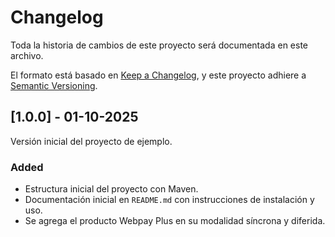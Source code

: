 # Changelog

Toda la historia de cambios de este proyecto será documentada en este archivo.

El formato está basado en [Keep a Changelog](https://keepachangelog.com/en/1.0.0/),
y este proyecto adhiere a [Semantic Versioning](https://semver.org/spec/v2.0.0.html).

## [1.0.0] - 01-10-2025

Versión inicial del proyecto de ejemplo.

### Added

-   Estructura inicial del proyecto con Maven.
-   Documentación inicial en `README.md` con instrucciones de instalación y uso.
-   Se agrega el producto Webpay Plus en su modalidad síncrona y diferida.
